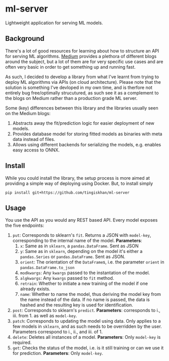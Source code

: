 # ml-server
Lightweight application for serving ML models.

## Background
There's a lot of good resources for learning about how to structure an API for serving ML algorithms. [Medium](https://medium.com/) provides a plethora of different blogs around the subject, but a lot of them are for very specific use cases and are often very basic in order to get something up and running fast. 

As such, I decided to develop a library from what I've learnt from trying to deploy ML algorithms via APIs (on cloud architecture). Please note that the solution is something I've devloped in my own time, and is therfore not entirely bug free/optimally strucutured, as such see it as a complement to the blogs on Medium rather than a production grade ML server.

Some (key) differences between this library and the libraries usually seen on the Medium blogs:
1. Abstracts away the fit/prediction logic for easier deployment of new models. 
2. Provides database model for storing fitted models as binaries with meta data instead of files.
3. Allows using different backends for serializing the models, e.g. enables easy access to ONNX.

## Install
While you could install the library, the setup process is more aimed at providing a simple way of deploying using Docker. But, to install simply
```
pip install git+https://github.com/tingiskhan/ml-server
```

## Usage
You use the API as you would any REST based API. Every model exposes the five endpoints:
 1. `put`: Corresponds to sklearn's `fit`. Returns a JSON with `model-key`, corresponding to the internal name of the model. **Parameters**:
     1. `x`: Same as in `sklearn`, a `pandas.DataFrame`. Sent as JSON
     2. `y`: Same as in `sklearn`, depending on the model it's either a `pandas.Series` or `pandas.DataFrame`. Sent as JSON.
     3. `orient`: The orientation of the `DataFrame`s, i.e. the parameter `orient` in `pandas.DataFrame.to_json`
     4. `modkwargs`: Any `kwargs` passed to the instantation of the model.
     5. `algkwargs`: Any `kwargs` passed to `fit` method.
     6. `retrain`: Whether to initiate a new training of the model if one already exists.
     7. `name`: Whether to name the model, thus deriving the model key from the name instead of the data. If no name is passed, the data is hashed and the resulting key is used for identification.     
 2. `post`: Corresponds to sklearn's `predict`. **Parameters**: corresponds to i., iii. from 1. as well as `model-key`.       
 3. `patch`: Corresponds to updating the model using data. Only applies to a few models in `sklearn`, and as such needs to be overridden by the user. Parameters correspond to i., ii., and iii. of 1.
 4. `delete`: Deletes all instances of a model. **Parameters**: Only `model-key` is required.
 5. `get`: Checks the status of the model, i.e. is it still training or can we use it for prediction. **Parameters**: Only `model-key`.
